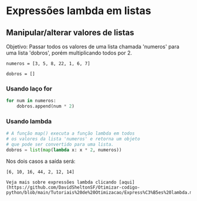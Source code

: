 # Expressões lambda em listas

## Manipular/alterar valores de listas
Objetivo: Passar todos os valores de uma lista chamada 'numeros' para uma lista 'dobros', porém multiplicando todos por 2.

```numeros = [3, 5, 8, 22, 1, 6, 7]```

```dobros = []```

### Usando laço **for**
```python
for num in numeros:
    dobros.append(num * 2)
```

### Usando lambda
```python
# A função map() executa a função lambda em todos 
# os valores da lista 'numeros' e retorna um objeto 
# que pode ser convertido para uma lista.
dobros = list(map(lambda x: x * 2, numeros))
```

Nos dois casos a saída será:
```
[6, 10, 16, 44, 2, 12, 14]
```

    Veja mais sobre expressões lambda clicando [aqui](https://github.com/DavidSheltonSF/Otimizar-codigo-python/blob/main/Tutoriais%20de%20Otimizacao/Express%C3%B5es%20lambda.md)
